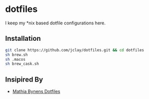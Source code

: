 # dotfiles
I keep my *nix based dotfile configurations here.

## Installation

```bash
git clone https://github.com/jclay/dotfiles.git && cd dotfiles 
sh brew.sh
sh .macos
sh brew_cask.sh
```

## Insipired By
* [Mathia Bynens Dotfiles](https://github.com/mathiasbynens/dotfiles)
